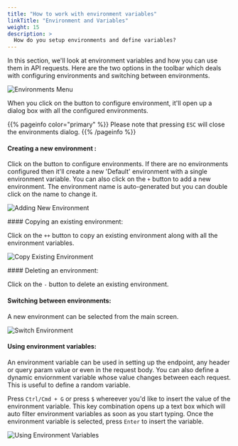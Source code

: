 ```yaml
---
title: "How to work with environment variables"
linkTitle: "Environment and Variables"
weight: 15
description: >
  How do you setup environments and define variables?
---
```


In this section, we'll look at environment variables and how you can use them in API requests.
Here are the two options in the toolbar which deals with configuring environments and switching between environments.

![Environments Menu](/images/ht/015/httprider-environments-menu.png)

When you click on the button to configure environment, it'll open up a dialog box with all the configured environments.

{{% pageinfo color="primary" %}}
Please note that pressing `ESC` will close the environments dialog. 
{{% /pageinfo %}}


#### Creating a new environment :

Click on the button to configure environments. 
If there are no environments configured then it'll create a new 'Default' environment with a single environment variable.
You can also click on the `+` button to add a new environment.
The environment name is auto-generated but you can double click on the name to change it.

![Adding New Environment](/images/ht/015/httprider-create-new-environment.gif)

#### Copying an existing environment:

Click on the `++` button to copy an existing environment along with all the environment variables.

![Copy Existing Environment](/images/ht/015/httprider-copy-existing-environment.gif)

#### Deleting an environment:

Click on the `-` button to delete an existing environment.

#### Switching between environments:

A new environment can be selected from the main screen.

![Switch Environment](/images/ht/015/httprider-switch-environment.gif)

#### Using environment variables:

An environment variable can be used in setting up the endpoint, any header or query param value or even in the request body.
You can also define a dynamic enviornment variable whose value changes between each request. 
This is useful to define a random variable.

Press `Ctrl/Cmd + G` or press `$` whereever you'd like to insert the value of the environment variable. 
This key combination opens up a text box which will auto filter environment variables as soon as you start typing.
Once the environment variable is selected, press `Enter` to insert the variable.

![Using Environment Variables](/images/ht/015/httprider-use-environment-variables.gif)
